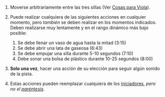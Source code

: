 1.  Moverse arbitrariamente entre las tres sillas (Ver [Cosas para Viola](#para-viola)).
2.  Puede realizar cualquiera de las siguientes acciones en cualquier momento, pero *también* se deben realizar en los momentos indicados. Deben realizarse muy lentamente y en el rango dinámico más bajo posible:
    1.  Se debe llenar un vaso de agua hasta la mitad (3:15)
    2.  Se debe abrir una lata de gaseosa (6:43)
    3.  Se debe empujar una silla durante 5-10 segundos (7:10)
    4.  Debe sonar una bolsa de plástico durante 10-25 segundos (8:00)

3.  **Solo una vez**, hacer una acción de su elección para seguir algún sonido de la pista.
4.  Estas acciones pueden reemplazar cualquiera de los [iniciadores](#iniciadores), *pero no el [paréntesis](#paréntesis)*.